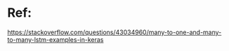 


# Ref:

https://stackoverflow.com/questions/43034960/many-to-one-and-many-to-many-lstm-examples-in-keras
